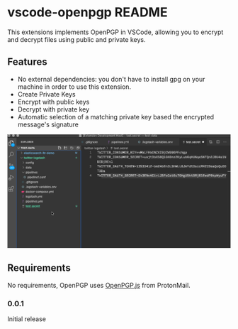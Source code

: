 # vscode-openpgp README

This extensions implements OpenPGP in VSCode, allowing you to encrypt and decrypt files using public and private keys.

## Features

- No external dependencies: you don't have to install gpg on your machine in order to use this extension.
- Create Private Keys
- Encrypt with public keys
- Decrypt with private key
- Automatic selection of a matching private key based the encrypted message's signature

![VSCode OpenPGP](images/vscode-openpgp.gif)

## Requirements

No requirements, OpenPGP uses [OpenPGP.js](https://openpgpjs.org/) from ProtonMail.


### 0.0.1

Initial release 
